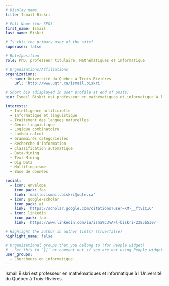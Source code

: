 ```yaml
---
# Display name
title: Ismaïl Biskri

# Full Name (for SEO)
first_name: Ismaïl
last_name: Biskri

# Is this the primary user of the site?
superuser: false

# Role/position
role: PhD, professeur titulaire, Mathématiques et informatique

# Organizations/Affiliations
organizations:
  - name: Université du Québec à Trois-Rivières
    url: 'http://www.uqtr.ca/ismail.biskri'

# Short bio (displayed in user profile at end of posts)
bio: Ismail Biskri est professeur en mathématiques et informatique à l'Université du Québec à Trois-Rivières.

interests:
  - Intelligence artificielle 
  - Informatique et linguistique 
  - Traitement des langues naturelles 
  - Génie linguistique 
  - Logique combinatoire 
  - Lambda calcul 
  - Grammaires catégorielles 
  - Recherche d'information 
  - Classification automatique 
  - Data-Mining 
  - Text-Mining 
  - Dig Data
  - Multilinguisme 
  - Base de données

social:
  - icon: envelope
    icon_pack: fas
    link: 'mailto:ismail.biskri@uqtr.ca'
  - icon: google-scholar
    icon_pack: ai
    link: 'https://scholar.google.com/citations?user=KM-__ftviCIC'
  - icon: linkedin
    icon_pack: fab
    link: 'https://www.linkedin.com/in/isma%C3%AFl-biskri-2385b530/'

# Highlight the author in author lists? (true/false)
highlight_name: false

# Organizational groups that you belong to (for People widget)
#   Set this to `[]` or comment out if you are not using People widget.
user_groups:
  - Chercheurs en informatique
---
```

Ismail Biskri est professeur en mathématiques et informatique à l'Université du Québec à Trois-Rivières.
